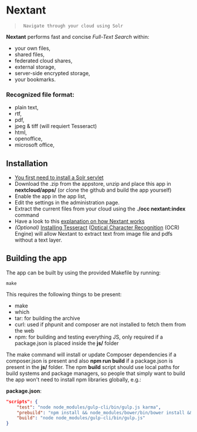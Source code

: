 




# Nextant

>      Navigate through your cloud using Solr

**Nextant** performs fast and concise _Full-Text Search_ within:

- your own files,
- shared files,
- federated cloud shares,
- external storage,
- server-side encrypted storage,
- your bookmarks.
 

### Recognized file format: 
- plain text, 
- rtf, 
- pdf,
- jpeg & tiff (will requiert Tesseract)
- html, 
- openoffice, 
- microsoft office, 
 


## Installation

- [You first need to install a Solr servlet](https://github.com/daita/nextant/wiki)
- Download the .zip from the appstore, unzip and place this app in **nextcloud/apps/** (or clone the github and build the app yourself)
- Enable the app in the app list,
- Edit the settings in the administration page.
- Extract the current files from your cloud using the **./occ nextant:index** command 
- Have a look to this [explanation on how Nextant works](https://github.com/daita/nextant/wiki/Extracting,-Live-Update)
- _(Optional)_ [Installing Tesseract](https://github.com/tesseract-ocr/tesseract/wiki) ([Optical Character Recognition](https://en.wikipedia.org/wiki/Optical_character_recognition) (OCR) Engine) will allow Nextant to extract text from image file and pdfs without a text layer.


## Building the app

The app can be built by using the provided Makefile by running:

    make

This requires the following things to be present:
* make
* which
* tar: for building the archive
* curl: used if phpunit and composer are not installed to fetch them from the web
* npm: for building and testing everything JS, only required if a package.json is placed inside the **js/** folder

The make command will install or update Composer dependencies if a composer.json is present and also **npm run build** if a package.json is present in the **js/** folder. The npm **build** script should use local paths for build systems and package managers, so people that simply want to build the app won't need to install npm libraries globally, e.g.:

**package.json**:
```json
"scripts": {
    "test": "node node_modules/gulp-cli/bin/gulp.js karma",
    "prebuild": "npm install && node_modules/bower/bin/bower install && node_modules/bower/bin/bower update",
    "build": "node node_modules/gulp-cli/bin/gulp.js"
}
```






